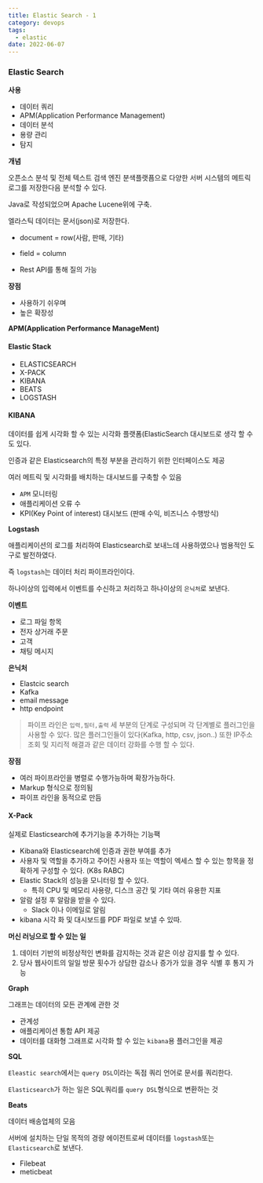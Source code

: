 ```yaml
---
title: Elastic Search - 1
category: devops
tags:
  - elastic
date: 2022-06-07
---
```


### Elastic Search

**사용**

- 데이터 쿼리
- APM(Application Performance Management)
- 데이터 분석
- 용량 관리
- 탐지

**개념**

오픈소스 분석 및 전체 텍스트 검색 엔진 분색플랫픔으로 다양한 서버 시스템의 메트릭 로그를 저장한다음 분석할 수 있다.

Java로 작성되었으며 Apache Lucene위에 구축.

엘라스틱 데이터는 문서(json)로 저장한다.

- document = row(사람, 판매, 기타)
- field = column

- Rest API를 통해 질의 가능

**장점**

- 사용하기 쉬우며
- 높은 확장성

**APM(Application Performance ManageMent)**

#### Elastic Stack

- ELASTICSEARCH
- X-PACK
- KIBANA
- BEATS
- LOGSTASH

#### **KIBANA**

데이터를 쉽게 시각화 할 수 있는 시각화 플랫폼(ElasticSearch 대시보드로 생각 할 수도 있다.

인증과 같은 Elasticsearch의 특정 부분을 관리하기 위한 인터페이스도 제공

여러 메트릭 및 시각화를 배치하는 대시보드를 구축할 수 있음

- `APM` 모니터링
- 애플리케이션 오류 수
- KPI(Key Point of interest) 대시보드 (판매 수익, 비즈니스 수행방식)

**Logstash**

애플리케이션의 로그를 처리하여 Elasticsearch로 보내느데 사용하였으나 범용적인 도구로 발전하였다.

즉 `logstash`는 데이터 처리 파이프라인이다.

하나이상의 입력에서 이벤트를 수신하고 처리하고 하나이상의 `은닉처`로 보낸다.

**이벤트**

- 로그 파일 항목
- 전자 상거래 주문
- 고객
- 채팅 메시지

**은닉처**

- Elastcic search
- Kafka
- email message
- http endpoint

> 파이프 라인은 `입력,필터,출력` 세 부분의 단계로 구성되며 각 단계별로 플러그인을 사용할 수 있다. 많은 플러그인들이 있다(Kafka, http, csv, json..) 또한 IP주소 조회 및 지리적 해결과 같은 데이터 강화를 수행 할 수 있다.

**장점**

- 여러 파이프라인을 병렬로 수행가능하며 확장가능하다.
- Markup 형식으로 정의됨
- 파이프 라인을 동적으로 만듬

#### **X-Pack**

실제로 Elasticsearch에 추가기능을 추가하는 기능팩

- Kibana와 Elasticsearch에 인증과 권한 부여를 추가
- 사용자 및 역할을 추가하고 주어진 사용자 또는 역할이 엑세스 할 수 있는 항목을 정확하게 구성할 수 있다. (K8s RABC)
- Elastic Stack의 성능을 모니터링 할 수 있다.
  - 특히 CPU 및 메모리 사용량, 디스크 공간 및 기타 여러 유용한 지표
- 알람 설정 후 알람을 받을 수 있다.
  - Slack 이나 이메일로 알림
- kibana 시각 화 및 대시보드를 PDF 파일로 보낼 수 있따.

**머신 러닝으로 할 수 있는 일**

1. 데이터 기반의 비정상적인 변화를 감지하는 것과 같은 이상 감지를 할 수 있다.
2. 당사 웹사이트의 일일 방문 횟수가 상담한 감소나 증가가 있을 경우 식별 후 통지 가능

**Graph**

그래프는 데이터의 모든 관계에 관한 것

- 관계성
- 애플리케이션 통합 API 제공
- 데이터를 대화형 그래프로 시각화 할 수 있는 `kibana`용 플러그인을 제공

**SQL**

`Eleastic search`에서는 `query DSL`이라는 독점 쿼리 언어로 문서를 쿼리한다.

`Elasticsearch`가 하는 일은 SQL쿼리를 `query DSL`형식으로 변환하는 것

**Beats**

데이터 배송업체의 모음

서버에 설치하는 단일 목적의 경량 에이전트로써 데이터를 `logstash`또는 `Elasticsearch`로 보낸다.

- Filebeat
- meticbeat
